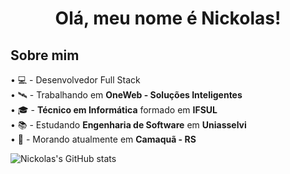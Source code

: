 # <h1 align="center">Olá, meu nome é Nickolas!</h1>

## Sobre mim
 • 💻 - Desenvolvedor Full Stack  
 • 🛰️ - Trabalhando em **OneWeb - Soluções Inteligentes**  
 • 🎓 - **Técnico em Informática** formado em **IFSUL**   
 • 📚 - Estudando **Engenharia de Software** em **Uniasselvi**  
 • 📌 - Morando atualmente em **Camaquã - RS**  

 ![Nickolas's GitHub stats](https://github-readme-stats-8a9j.vercel.app/api?username=NickoalsPogozelski&show_icons=true&theme=dracula&hide=stars,issues&show=prs_merged,prs_merged_percentage)
